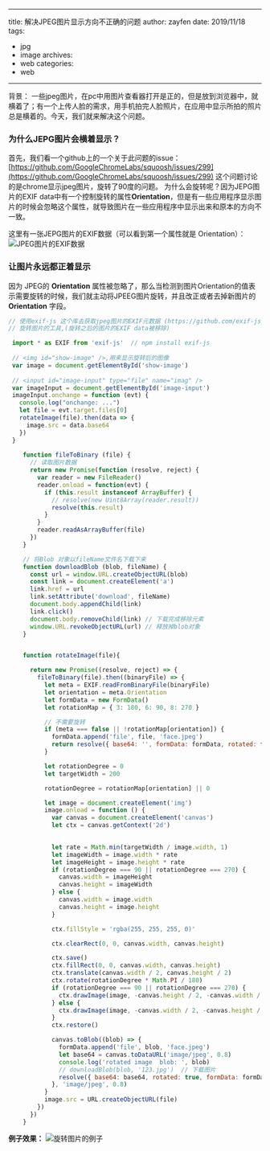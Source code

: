 ------
title: 解决JPEG图片显示方向不正确的问题
author: zayfen
date: 2019/11/18
tags: 
 - jpg
 - image
archives: 
 - web
categories: 
 - web
------

背景： 一些jpeg图片，在pc中用图片查看器打开是正的，但是放到浏览器中，就横着了；有一个上传人脸的需求，用手机拍完人脸照片，在应用中显示所拍的照片总是横着的。今天，我们就来解决这个问题。

### 为什么JEPG图片会横着显示？
首先，我们看一个github上的一个关于此问题的issue： 
[https://github.com/GoogleChromeLabs/squoosh/issues/299](https://github.com/GoogleChromeLabs/squoosh/issues/299)
这个问题讨论的是chrome显示jpeg图片，旋转了90度的问题。
为什么会旋转呢？因为JEPG图片的EXIF data中有一个控制旋转的属性**Orientation**，但是有一些应用程序显示图片的时候会忽略这个属性，就导致图片在一些应用程序中显示出来和原本的方向不一致。

这里有一张JEPG图片的EXIF数据（可以看到第一个属性就是 Orientation）：
![JPEG图片的EXIF数据](https://res.cloudinary.com/zayfen/image/upload/v1570695926/img/ibvnab25sqxnz4ahapu6.png)

<!-- more -->

### 让图片永远都正着显示

因为 JPEG的 **Orientation** 属性被忽略了，那么当检测到图片Orientation的值表示需要旋转的时候，我们就主动将JPEEG图片旋转，并且改正或者去掉新图片的**Orientation** 字段。

```javascript
// 使用exif-js 这个库去获取jpeg图片的EXIF元数据 (https://github.com/exif-js/exif-js)
// 旋转图片的工具,(旋转之后的图片的EXIF data被移除)

 import * as EXIF from 'exif-js'  // npm install exif-js
 
 // <img id="show-image" />,用来显示旋转后的图像
 var image = document.getElementById('show-image') 
 
 // <input id="image-input" type="file" name="imag" />
 var imageInput = document.getElementById('image-input') 
 imageInput.onchange = function (evt) {
   console.log("onchange: ...")
   let file = evt.target.files[0]
   rotateImage(file).then(data => {
     image.src = data.base64
   })
 }
  
    function fileToBinary (file) {
      // 读取图片数据
      return new Promise(function (resolve, reject) {
        var reader = new FileReader()
        reader.onload = function(evt) {
          if (this.result instanceof ArrayBuffer) {
            // resolve(new Uint8Array(reader.result))
            resolve(this.result)
          }
        }
        reader.readAsArrayBuffer(file)
      })
    }

    // 将Blob 对象以fileName文件名下载下来
    function downloadBlob (blob, fileName) {
      const url = window.URL.createObjectURL(blob)
      const link = document.createElement('a')
      link.href = url
      link.setAttribute('download', fileName)
      document.body.appendChild(link)
      link.click()
      document.body.removeChild(link) // 下载完成移除元素
      window.URL.revokeObjectURL(url) // 释放掉blob对象      
    }


    function rotateImage(file){

      return new Promise((resolve, reject) => {
        fileToBinary(file).then((binaryFile) => {
          let meta = EXIF.readFromBinaryFile(binaryFile)
          let orientation = meta.Orientation
          let formData = new FormData()
          let rotationMap = { 3: 180, 6: 90, 8: 270 }

          // 不需要旋转
          if (meta === false || !rotationMap[orientation]) {
            formData.append('file', file, 'face.jpeg')
            return resolve({ base64: '', formData: formData, rotated: false })
          }

          let rotationDegree = 0
          let targetWidth = 200

          rotationDegree = rotationMap[orientation] || 0

          let image = document.createElement('img')
          image.onload = function () {
            var canvas = document.createElement('canvas')
            let ctx = canvas.getContext('2d')
            

            let rate = Math.min(targetWidth / image.width, 1)
            let imageWidth = image.width * rate
            let imageHeight = image.height * rate
            if (rotationDegree === 90 || rotationDegree === 270) {
              canvas.width = imageHeight
              canvas.height = imageWidth
            } else {
              canvas.width = image.width
              canvas.height = image.height
            }

            ctx.fillStyle = 'rgba(255, 255, 255, 0)'

            ctx.clearRect(0, 0, canvas.width, canvas.height)

            ctx.save()
            ctx.fillRect(0, 0, canvas.width, canvas.height)
            ctx.translate(canvas.width / 2, canvas.height / 2)
            ctx.rotate(rotationDegree * Math.PI / 180)
            if (rotationDegree === 90 || rotationDegree === 270) {
              ctx.drawImage(image, -canvas.height / 2, -canvas.width / 2 + (canvas.width - imageHeight) / 2, imageWidth, imageHeight)
            } else {
              ctx.drawImage(image, -canvas.width / 2, -canvas.height / 2, imageWidth, imageHeight)
            }
            ctx.restore()

            canvas.toBlob((blob) => {
              formData.append('file', blob, 'face.jpeg')
              let base64 = canvas.toDataURL('image/jpeg', 0.8)
              console.log('rotated image  blob: ', blob)
              // downloadBlob(blob, '123.jpg')  // 下载图片
              resolve({ base64: base64, rotated: true, formData: formData })
            }, 'image/jpeg', 0.8)
          }
          image.src = URL.createObjectURL(file)
        })
      })
    }

```


**例子效果：**
![旋转图片的例子](https://res.cloudinary.com/zayfen/image/upload/v1571232577/img/y8zxcjibljhul5nr1cab.png)






